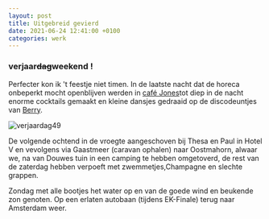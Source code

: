 ```yaml
---
layout: post
title: Uitgebreid gevierd
date: 2021-06-24 12:41:00 +0100
categories: werk
---
```


### verjaar~~dag~~weekend !

Perfecter kon ik 't feestje niet timen. In de laatste nacht dat de horeca onbeperkt mocht openblijven werden in [café Jones](https://goo.gl/maps/pjEW8jc8s4Z7enGY9)tot diep in de nacht enorme cocktails gemaakt en kleine dansjes gedraaid op de discodeuntjes van [Berry](https://www.parool.nl/kunst-media/deze-platen-neemt-dj-berry-van-diepen-mee-naar-een-onbewoond-eiland~badedece/?referrer=https%3A%2F%2Fwww.prisse.nl%2F).

![verjaardag49](https://prisse.nl/assets/verjaardag49.gif)

De volgende ochtend in de vroegte aangeschoven bij Thesa en Paul in Hotel V en vevolgens via Gaastmeer (caravan ophalen) naar Oostmahorn, alwaar we, na van Douwes tuin in een camping te hebben omgetoverd, de rest van de zaterdag hebben verpoeft met zwemmetjes,Champagne en slechte grappen.

Zondag met alle bootjes het water op en van de goede wind en beukende zon genoten. Op een erlaten autobaan (tijdens EK-Finale) terug naar Amsterdam weer.